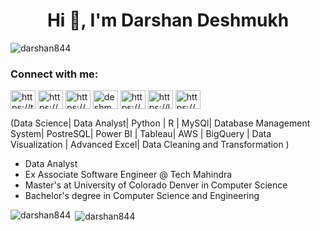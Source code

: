 <h1 align="center">Hi 👋, I'm Darshan Deshmukh</h1>
<p align="left"> <img src="https://komarev.com/ghpvc/?username=darshan844&label=Profile%20views&color=0e75b6&style=flat" alt="darshan844" /> </p>

<h3 align="left">Connect with me:</h3>
<p align="left">
<a href="https://twitter.com/https://twitter.com/darshan8446333" target="blank"><img align="center" src="https://raw.githubusercontent.com/rahuldkjain/github-profile-readme-generator/master/src/images/icons/Social/twitter.svg" alt="https://twitter.com/darshan8446333" height="30" width="40" /></a>
<a href="https://linkedin.com/in/https://www.linkedin.com/in/darshanpdeshmukh/" target="blank"><img align="center" src="https://raw.githubusercontent.com/rahuldkjain/github-profile-readme-generator/master/src/images/icons/Social/linked-in-alt.svg" alt="https://www.linkedin.com/in/darshanpdeshmukh/" height="30" width="40" /></a>
<a href="https://kaggle.com/https://www.kaggle.com/igdarshandeshmukh" target="blank"><img align="center" src="https://raw.githubusercontent.com/rahuldkjain/github-profile-readme-generator/master/src/images/icons/Social/kaggle.svg" alt="https://www.kaggle.com/igdarshandeshmukh" height="30" width="40" /></a>
<a href="https://instagram.com/deshmukh_2104" target="blank"><img align="center" src="https://raw.githubusercontent.com/rahuldkjain/github-profile-readme-generator/master/src/images/icons/Social/instagram.svg" alt="deshmukh_2104" height="30" width="40" /></a>
<a href="https://www.hackerrank.com/https://www.hackerrank.com/darshandeshmukh7" target="blank"><img align="center" src="https://raw.githubusercontent.com/rahuldkjain/github-profile-readme-generator/master/src/images/icons/Social/hackerrank.svg" alt="https://www.hackerrank.com/darshandeshmukh7" height="30" width="40" /></a>
<a href="https://www.leetcode.com/https://leetcode.com/deshmukh_2104/" target="blank"><img align="center" src="https://raw.githubusercontent.com/rahuldkjain/github-profile-readme-generator/master/src/images/icons/Social/leet-code.svg" alt="https://leetcode.com/deshmukh_2104/" height="30" width="40" /></a>
<a href="https://auth.geeksforgeeks.org/user/https://auth.geeksforgeeks.org/user/darshandesmacv/?utm_source=geeksforgeeks&utm_medium=my_profile&utm_campaign=auth_user" target="blank"><img align="center" src="https://raw.githubusercontent.com/rahuldkjain/github-profile-readme-generator/master/src/images/icons/Social/geeks-for-geeks.svg" alt="https://auth.geeksforgeeks.org/user/darshandesmacv/?utm_source=geeksforgeeks&utm_medium=my_profile&utm_campaign=auth_user" height="30" width="40" /></a>
</p>

(Data Science| Data Analyst| Python | R | MySQl| Database Management System| PostreSQL| Power BI | Tableau| AWS | BigQuery | Data Visualization | Advanced Excel| Data Cleaning and Transformation ) 
- Data Analyst
- Ex Associate Software Engineer @ Tech Mahindra
- Master's at University of Colorado Denver in Computer Science
- Bachelor's degree in Computer Science and Engineering

<p><img align="left" src="https://github-readme-stats.vercel.app/api/top-langs?username=darshan844&show_icons=true&locale=en&layout=compact" alt="darshan844" /></p>

<p>&nbsp;<img align="center" src="https://github-readme-stats.vercel.app/api?username=darshan844&show_icons=true&locale=en" alt="darshan844" /></p>
